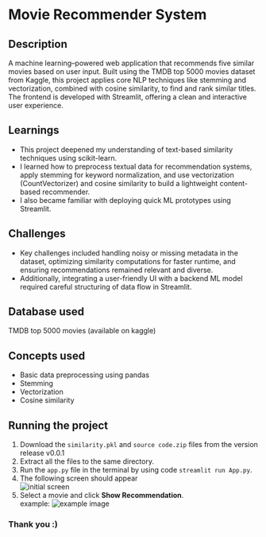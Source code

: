 # Movie Recommender System

## Description 
A machine learning–powered web application that recommends five similar movies based on user input. Built using the TMDB top 5000 movies dataset from Kaggle, this project applies core NLP techniques like stemming and vectorization, combined with cosine similarity, to find and rank similar titles. The frontend is developed with Streamlit, offering a clean and interactive user experience. 

## Learnings 
* This project deepened my understanding of text-based similarity techniques using scikit-learn.
* I learned how to preprocess textual data for recommendation systems, apply stemming for keyword normalization, and use vectorization (CountVectorizer) and cosine similarity to build a lightweight content-based recommender.
* I also became familiar with deploying quick ML prototypes using Streamlit.

## Challenges
* Key challenges included handling noisy or missing metadata in the dataset, optimizing similarity computations for faster runtime, and ensuring recommendations remained relevant and diverse.
* Additionally, integrating a user-friendly UI with a backend ML model required careful structuring of data flow in Streamlit.

## Database used 
TMDB top 5000 movies (available on kaggle)
## Concepts used 
- Basic data preprocessing using pandas
- Stemming
- Vectorization
- Cosine similarity
## Running the project

1. Download the `similarity.pkl` and `source code.zip` files from the version release v0.0.1
2. Extract all the files to the same directory.
3. Run the `app.py` file in the terminal by using code `streamlit run App.py`.
4. The following screen should appear <br/> ![initial screen](https://github.com/GC-on-git/movie-rec-system-project/assets/128742039/c41d4b7c-ec86-4987-81a5-06435054da97)
5. Select a movie and click **Show Recommendation**. <br/> example: ![example image](https://github.com/GC-on-git/movie-rec-system-project/assets/128742039/d6275354-301b-45b9-829d-29b4d2594195)

### Thank you :)

